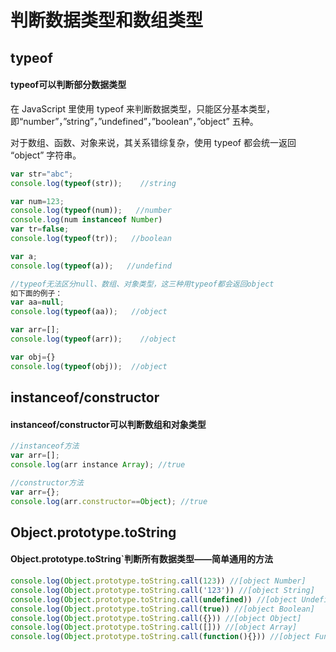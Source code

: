 # 判断数据类型和数组类型

## typeof
#### typeof可以判断部分数据类型

在 JavaScript 里使用 typeof 来判断数据类型，只能区分基本类型，即“number”，”string”，”undefined”，”boolean”，”object” 五种。

对于数组、函数、对象来说，其关系错综复杂，使用 typeof 都会统一返回 “object” 字符串。

```javascript
var str="abc";
console.log(typeof(str));    //string

var num=123;
console.log(typeof(num));   //number
console.log(num instanceof Number)
var tr=false;
console.log(typeof(tr));   //boolean

var a;
console.log(typeof(a));   //undefind

//typeof无法区分null、数组、对象类型，这三种用typeof都会返回object
如下面的例子：
var aa=null;
console.log(typeof(aa));   //object 

var arr=[];
console.log(typeof(arr));    //object

var obj={}
console.log(typeof(obj));  //object
```

## instanceof/constructor
#### instanceof/constructor可以判断数组和对象类型
```javascript
//instanceof方法
var arr=[];
console.log(arr instance Array); //true

//constructor方法
var arr={};
console.log(arr.constructor==Object); //true
```

## Object.prototype.toString
#### Object.prototype.toString`判断所有数据类型——简单通用的方法
```javascript
console.log(Object.prototype.toString.call(123)) //[object Number]
console.log(Object.prototype.toString.call('123')) //[object String]
console.log(Object.prototype.toString.call(undefined)) //[object Undefined]
console.log(Object.prototype.toString.call(true)) //[object Boolean]
console.log(Object.prototype.toString.call({})) //[object Object]
console.log(Object.prototype.toString.call([])) //[object Array]
console.log(Object.prototype.toString.call(function(){})) //[object Function]
```